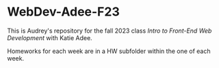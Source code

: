 # WebDev-Adee-F23
This is Audrey's repository for the fall 2023 class *Intro to Front-End Web Development* with Katie Adee.

Homeworks for each week are in a HW subfolder within the one of each week.